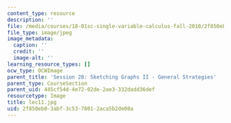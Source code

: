 ```yaml
---
content_type: resource
description: ''
file: /media/courses/18-01sc-single-variable-calculus-fall-2010/2f850eb03abf3c5378012aca5b2de08a_lec11.jpg
file_type: image/jpeg
image_metadata:
  caption: ''
  credit: ''
  image-alt: ''
learning_resource_types: []
ocw_type: OCWImage
parent_title: 'Session 28: Sketching Graphs II - General Strategies'
parent_type: CourseSection
parent_uid: 445cf54d-4e72-02de-2ae3-332dadd36def
resourcetype: Image
title: lec11.jpg
uid: 2f850eb0-3abf-3c53-7801-2aca5b2de08a
---
```

